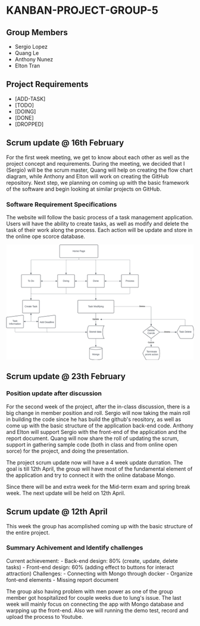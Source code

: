 # **KANBAN-PROJECT-GROUP-5**


## Group Members
 
- Sergio Lopez
- Quang Le
- Anthony Nunez
- Elton Tran
 
## Project Requirements 

- [ADD-TASK]
- [TODO]
- [DOING]
- [DONE]
- [DROPPED]

## Scrum update @ 16th February
For the first week meeting, we get to know about each other as well as the project concept and requirements. During the meeting, we decided that I (Sergio) will be the scrum master, Quang will help on creating the flow chart diagram, while Anthony and Elton will work on creating the GitHub repository. Next step, we planning on coming up with the basic framework of the software and begin looking at similar projects on GitHub. 

### Software Requirement Specifications
The website will follow the basic process of a task management application. Users will have the ability to create tasks, as well as modify and delete the task of their work along the process. Each action will be update and store in the online ope scorce database.

![flowchart](flowchart.png)

## Scrum update @ 23th February
### Position update after discussion 
For the second week of the project, after the in-class discussion, there is a big change in member position and roll. Sergio will now taking the main roll in building the code since he has build the github's reository, as well as come up with the basic structure of the application back-end code. Anthony and Elton will support Sergio with the front-end of the application and the report document. Quang will now share the roll of updating the scrum, support in gathering sample code (both in class and from online open sorce) for the project, and doing the presentation. 

The project scrum update now will have a 4 week update durration. The goal is till 12th April, the group will have most of the fundamental element of the application and try to connect it with the online database Mongo.

Since there will be and extra week for the Mid-term exam and spring break week. The next update will be held on 12th April.

## Scrum update @ 12th April
This week the group has acomplished coming up with the basic structure of the entire project.
### Summary Achivement and Identify challenges 
Current achievement:
    - Back-end design: 80% (create, update, delete tasks)
    - Front-end design: 60% (adding effect to buttons for interact attraction)
Challenges:
    - Connecting with Mongo through docker
    - Organize font-end elements
    - Missing report document

The group also having problem with men power as one of the group member got hospitalized for couple weeks due to lung's issue.
The last week will mainly focus on connecting the app with Mongo database and warpping up the front-end. Also we will running the demo test, record and upload the process to Youtube.